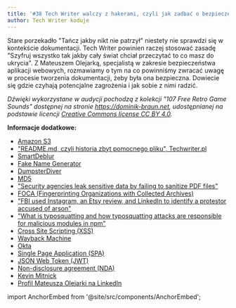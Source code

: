 ```yaml
---
title: '#38 Tech Writer walczy z hakerami, czyli jak zadbać o bezpieczeństwo dokumentacji'
author: Tech Writer koduje
---
```


Stare porzekadło "Tańcz jakby nikt nie patrzył" niestety nie sprawdzi się w kontekście dokumentacji. Tech Writer powinien raczej stosować zasadę "Szyfruj wszystko tak jakby cały świat chciał przeczytać to co masz do ukrycia". Z Mateuszem Olejarką, specjalistą w zakresie bezpieczeństwa aplikacji webowych, rozmawiamy o tym na co powinniśmy zwracać uwagę w procesie tworzenia dokumentacji, żeby była ona bezpieczna. Dowiecie się gdzie czyhają potencjalne zagrożenia i jak sobie z nimi radzić.

_Dźwięki wykorzystane w audycji pochodzą z kolekcji "107 Free Retro Game Sounds" dostępnej na stronie https://dominik-braun.net, udostępnianej na podstawie licencji_ [_Creative Commons license CC BY 4.0_](https://creativecommons.org/licenses/by/4.0/)_._

**Informacje dodatkowe:**

*   [Amazon S3](https://aws.amazon.com/s3/)
*   ["README.md, czyli historia zbyt pomocnego pliku", Techwriter.pl](http://techwriter.pl/readme-md-czyli-historia-zbyt-pomocnego-pliku/)
*   [SmartDeblur](http://smartdeblur.net/)
*   [Fake Name Generator](https://www.fakenamegenerator.com/)
*   [DumpsterDiver](https://github.com/securing/DumpsterDiver)
*   [MD5](https://pl.wikipedia.org/wiki/MD5)
*   ["Security agencies leak sensitive data by failing to sanitize PDF files"](https://therecord.media/security-agencies-leak-sensitive-data-by-failing-to-sanitize-pdf-files/)
*   [FOCA (Fingerprinting Organizations with Collected Archives)](https://github.com/ElevenPaths/FOCA)
*   ["FBI used Instagram, an Etsy review, and LinkedIn to identify a protestor accused of arson"](https://www.theverge.com/2020/6/18/21295301/philadelphia-protester-arson-identified-social-media-etsy-instagram-linkedin)
*   ["What is typosquatting and how typosquatting attacks are responsible for malicious modules in npm"](https://snyk.io/blog/typosquatting-attacks/)
*   [Cross Site Scripting (XSS)](https://owasp.org/www-community/attacks/xss/)
*   [Wayback Machine](https://web.archive.org/)
*   [Okta](https://www.okta.com/)
*   [Single Page Application (SPA)](https://pl.wikipedia.org/wiki/Single_Page_Application)
*   [JSON Web Token (JWT)](https://jwt.io/)
*   [Non-disclosure agreement (NDA)](https://en.wikipedia.org/wiki/Non-disclosure_agreement)
*   [Kevin Mitnick](https://en.wikipedia.org/wiki/Kevin_Mitnick)
*   [Profil Mateusza Olejarki na LinkedIn](https://pl.linkedin.com/in/molejarka)

import AnchorEmbed from '@site/src/components/AnchorEmbed';

<AnchorEmbed episodeId="38-Tech-Writer-walczy-z-hakerami--czyli-jak-zadba-o-bezpieczestwo-dokumentacji-e1cbmce" />
